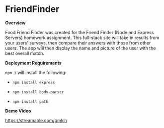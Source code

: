 # FriendFinder

**Overview**

Food Friend Finder was created for the Friend Finder (Node and Express Servers) homework assignment. This full-stack site will take in results from your users' surveys, then compare their answers with those from other users. The app will then display the name and picture of the user with the best overall match.

**Deployment Requirements**

`npm i` will install the following:

* `npm install express`

* `npm install body-parser`

* `npm install path`

**Demo Video**

https://streamable.com/gmklh
